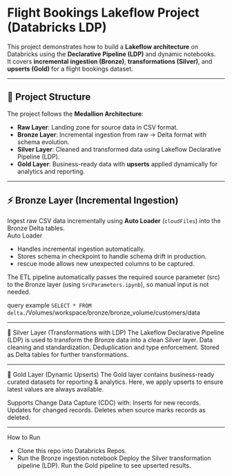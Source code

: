 # Flight Bookings Lakeflow Project (Databricks LDP)

This project demonstrates how to build a **Lakeflow architecture** on Databricks using the **Declarative Pipeline (LDP)** and dynamic notebooks.  
It covers **incremental ingestion (Bronze)**, **transformations (Silver)**, and **upserts (Gold)** for a flight bookings dataset.  

---

## 📂 Project Structure
The project follows the **Medallion Architecture**:

- **Raw Layer**: Landing zone for source data in CSV format.  
- **Bronze Layer**: Incremental ingestion from raw → Delta format with schema evolution.  
- **Silver Layer**: Cleaned and transformed data using Lakeflow Declarative Pipeline (LDP).  
- **Gold Layer**: Business-ready data with **upserts** applied dynamically for analytics and reporting.  

---

## ⚡ Bronze Layer (Incremental Ingestion)

Ingest raw CSV data incrementally using **Auto Loader** (`cloudFiles`) into the Bronze Delta tables.  
Auto Loader
- Handles incremental ingestion automatically.
- Stores schema in checkpoint to handle schema drift in production.
- rescue mode allows new unexpected columns to be captured.

The ETL pipeline automatically passes the required source parameter (src) to the Bronze layer (using `SrcParameters.ipynb`), so manual input is not needed.

query example
`SELECT * FROM delta.`/Volumes/workspace/bronze/bronze_volume/customers/data` `

---

🥈 Silver Layer (Transformations with LDP)
The Lakeflow Declarative Pipeline (LDP) is used to transform the Bronze data into a clean Silver layer.
Data cleaning and standardization.
Deduplication and type enforcement.
Stored as Delta tables for further transformations.

---

🥇 Gold Layer (Dynamic Upserts)
The Gold layer contains business-ready curated datasets for reporting & analytics.
Here, we apply upserts to ensure latest values are always available.

Supports Change Data Capture (CDC) with:
Inserts for new records.
Updates for changed records.
Deletes when source marks records as deleted.

---

How to Run
- Clone this repo into Databricks Repos.
- Run the Bronze ingestion notebook
Deploy the Silver transformation pipeline (LDP).
Run the Gold pipeline to see upserted results.


